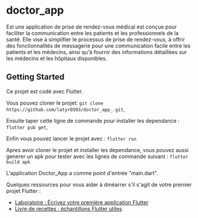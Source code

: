 # doctor_app

Est une application de prise de rendez-vous médical est conçue pour faciliter la communication entre les patients et les professionnels de la santé. Elle vise à simplifier le processus de prise de rendez-vous, à offrir des fonctionnalités de messagerie pour une communication facile entre les patients et les médecins, ainsi qu'à fournir des informations détaillées sur les médecins et les hôpitaux disponibles. 

## Getting Started

Ce projet est codé avec Flutter.

Vous pouvez cloner le projet: `git clone https://github.com/latyr0503/doctor_app_.git`,

Ensuite taper cette ligne de commande pour installer les dependance : `flutter pub get`,
 
Enfin vous pouvez lancer le projet avec : `flutter run`

Apres avoir cloner le projet et installer les dependance, vous pouvez aussi generer un apk pour tester avec les lignes de commande suivant : `flutter build apk`

L'application Doctor_App a comme point d'entrée "main.dart".


Quelques ressources pour vous aider à dméarrer s'il s'agit de votre premier projet Flutter :

- [Laboratoire : Écrivez votre première application Flutter](https://docs.flutter.dev/get-started/codelab)
- [Livre de recettes : échantillons Flutter utiles](https://docs.flutter.dev/cookbook)


